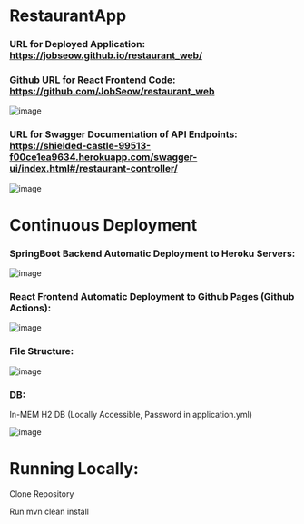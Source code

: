 # RestaurantApp 

###  URL for Deployed Application: https://jobseow.github.io/restaurant_web/

###   Github URL for React Frontend Code: https://github.com/JobSeow/restaurant_web


![image](https://github.com/JobSeow/restaurantApp/assets/46678618/b82b6168-c434-4e8a-9d34-b5c5b49d8aaf)




###  URL for Swagger Documentation of API Endpoints: https://shielded-castle-99513-f00ce1ea9634.herokuapp.com/swagger-ui/index.html#/restaurant-controller/

![image](https://github.com/JobSeow/restaurantApp/assets/46678618/97193140-6959-4319-a121-8d87c70455a0)



# Continuous Deployment

### SpringBoot Backend Automatic Deployment to Heroku Servers:
![image](https://github.com/JobSeow/restaurantApp/assets/46678618/3db216d7-30b0-41d9-885d-a3af0478dc8a)

### React Frontend Automatic Deployment to Github Pages (Github Actions):

![image](https://github.com/JobSeow/restaurantApp/assets/46678618/00334594-66c1-49f9-8c23-2c2695a26d6a)


### File Structure:

![image](https://github.com/JobSeow/restaurantApp/assets/46678618/a9c8a7e9-5fd4-43cc-9901-6f89e42a31b0)

### DB:

In-MEM H2 DB (Locally Accessible, Password in application.yml)

![image](https://github.com/JobSeow/restaurantApp/assets/46678618/881e03f4-df25-4dfe-b6b6-2ec208a59c38)


# Running Locally:
Clone Repository


Run mvn clean install
